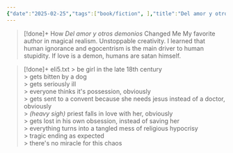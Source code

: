 ```yaml
---
{"date":"2025-02-25","tags":["book/fiction", ],"title":"Del amor y otros demonios","subtitle":"","author":"[[Gabriel García Márquez]]","description":"Um livro sobre o desejo que elege as paixões e atinge as raízes mais profundas do ser humano o amor. Em 1949, o convento histórico de Santa Clara seria vendido para a construção de um hotel cinco estrelas no local. E Gabriel García Márquez, um jovem repórter, é designado para acompanhar a remoção das criptas funerárias da capela. O que mais impressinou este colombiano foi o túmulo de uma menina, que o fez lembrar as lendas contadas por sua avó. Segundo ela, no Caribe, havia uma marquesinha que tinha uma \"cabeleira que se arrastava como a cauda de um vestido de noiva\". Venerada por seus milagres, ela foi mordida por um cachorro e morreu de raiva. Seria aquela marquesinha de sua infância ali enterrada? García Márquez conta a história da filha única de um marquês, criada no convívio de escravos e orixás, e um padre incumbido de exorcizar os demônios que se acredita terem possuído a pequena, cujos cabelos só seriam cortados em seu casamento.","publisher":"Editora Record","publishDate":"2019-04-03","totalPage":184,"isbn10":8501116599,"isbn13":9788501116598,"topic":"[[Magical Realism]]","start":"2017-01-25","finish":"2017-03-25","publish":true,"PassFrontmatter":true}
---
```


>[!done]+ How _Del amor y otros demonios_ Changed Me
>My favorite author in magical realism. Unstoppable creativity. I learned that human ignorance and egocentrism is the main driver to human stupidity. If love is a demon, humans are satan himself.

>[!done]+ eli5.txt
> \> be girl in the late 18th century <br>
> \> gets bitten by a dog <br>
> \> gets seriously ill<br>
> \> everyone thinks it's possession, obviously<br>
> \> gets sent to a convent because she needs jesus instead of a doctor, obviously<br>
> \> _(heavy sigh)_ priest falls in love with her, obviously<br>
> \> gets lost in his own obsession, instead of saving her<br>
> \> everything turns into a tangled mess of religious hypocrisy<br>
> \> tragic ending as expected<br>
> \> there's no miracle for this chaos<br>
